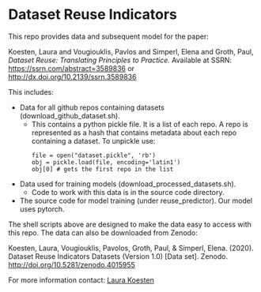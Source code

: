 # Dataset Reuse Indicators

This repo provides data and subsequent model for the paper: 

Koesten, Laura and Vougiouklis, Pavlos and Simperl, Elena and Groth, Paul, *Dataset Reuse: Translating Principles to Practice.* Available at SSRN: https://ssrn.com/abstract=3589836 or http://dx.doi.org/10.2139/ssrn.3589836

This includes:

* Data for all github repos containing datasets (download_github_dataset.sh).
    * This contains a python pickle file. It is a list of each repo. A repo is represented as a hash that contains metadata about each repo containing a dataset. To unpickle use:
        ```
        file = open("dataset.pickle", 'rb')
        obj = pickle.load(file, encoding='latin1')
        obj[0] # gets the first repo in the list
        ``` 
* Data used for training models (download_processed_datasets.sh).
    * Code to work with this data is in the source code directory.
* The source code for model training (under reuse_predictor). Our model uses pytorch.

The shell scripts above are designed to make the data easy to access with this repo. The data can also be downloaded from Zenodo:

Koesten, Laura, Vougiouklis, Pavolos, Groth, Paul, & Simperl, Elena. (2020). Dataset Reuse Indicators Datasets (Version 1.0) [Data set]. Zenodo. http://doi.org/10.5281/zenodo.4015955

For more information contact: [Laura Koesten](https://laurakoesten.github.io)
